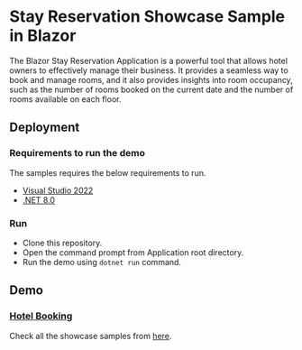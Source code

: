 # Stay Reservation Showcase Sample in Blazor

The Blazor Stay Reservation Application is a powerful tool that allows hotel owners to effectively manage their business. It provides a seamless way to book and manage rooms, and it also provides insights into room occupancy, such as the number of rooms booked on the current date and the number of rooms available on each floor.

## Deployment

### Requirements to run the demo

The samples requires the below requirements to run.

- [Visual Studio 2022](https://visualstudio.microsoft.com/vs/)
- [.NET 8.0](https://dotnet.microsoft.com/en-us/download/dotnet/8.0)

### Run

* Clone this repository.
* Open the command prompt from Application root directory.
* Run the demo using `dotnet run` command.

## Demo

### <a href="https://blazor.syncfusion.com/showcase/stay-reservation" target="_blank">Hotel Booking</a>

Check all the showcase samples from <a href="https://blazor.syncfusion.com" target="_blank">here</a>.
